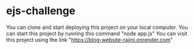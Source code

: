 # ejs-challenge
You can clone and start deploying this project on your local computer.
You can start this project by running this command "node app.js"
You can visit this project using the link
"https://blog-website-rajini.onrender.com"
